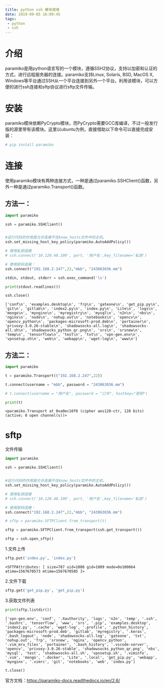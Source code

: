 ```yaml
---
title: python ssh 模块使用
date: 2019-09-05 16:09:45
tags:
 - python
 - ssh
---
```



# 介绍

paramiko是用python语言写的一个模块，遵循SSH2协议，支持以加密和认证的方式，进行远程服务器的连接。paramiko支持Linux, Solaris, BSD, MacOS X, Windows等平台通过SSH从一个平台连接到另外一个平台。利用该模块，可以方便的进行ssh连接和sftp协议进行sftp文件传输。

# 安装

paramiko模块依赖PyCrypto模块，而PyCrypto需要GCC库编译，不过一般发行版的源里带有该模块。这里以ubuntu为例，直接借助以下命令可以直接完成安装：


```python
# pip install paramiko 
```

# 连接

使用paramiko模块有两种连接方式，一种是通过paramiko.SSHClient()函数，另外一种是通过paramiko.Transport()函数。

## 方法一：


```python
import paramiko

ssh = paramiko.SSHClient()


#这行代码的作用是允许连接不在know_hosts文件中的主机。
ssh.set_missing_host_key_policy(paramiko.AutoAddPolicy())

# 使用私钥连接
# ssh.connect('10.120.48.109', port, '用户名',key_filename='私钥')

# 使用密码连接：
ssh.connect("192.168.2.247",22,"mbb", "243063036.mm")

stdin, stdout, stderr = ssh.exec_command('ls')

print(stdout.readlines())

ssh.close()
```

    ['conf\n', 'examples.desktop\n', 'frp\n', 'gateone\n', 'get_pip.py\n', 'git\n', 'gitlab\n', 'index2.py\n', 'index.py\n', 'Lite\n', 'logs\n', 'mongo\n', 'mynginx\n', 'myregistry\n', 'mysql\n', 'n2n\n', 'nbs\n', 'nginx\n', 'node\n', 'nohup.out\n', 'notebooks\n', 'opencv\n', 'opencv_python\n', 'packages-microsoft-prod.deb\n', 'portainer\n', 'privoxy-3.0.26-stable\n', 'shadowsocks-all.log\n', 'shadowsocks-all.sh\n', 'shadowsocks_python_qr.png\n', 'srs\n', 'srsnew\n', 'temp\n', 'tensorflow\n', 'test\n', 'txt\n', 'vpn-gen.env\n', 'vpnsetup.sh\n', 'web\n', 'webapp\n', 'wget-log\n', 'www\n']
    

## 方法二：


```python
import paramiko

t = paramiko.Transport(("192.168.2.247",22))

t.connect(username = "mbb", password = "243063036.mm")

# t.connect(username = "用户名", password = "口令", hostkey="密钥")

print(t)

```

    <paramiko.Transport at 0xa0ec10f0 (cipher aes128-ctr, 128 bits) (active; 0 open channel(s))>
    

# sftp

文件传输


```python
import paramiko

ssh = paramiko.SSHClient()


#这行代码的作用是允许连接不在know_hosts文件中的主机。
ssh.set_missing_host_key_policy(paramiko.AutoAddPolicy())

# 使用私钥连接
# ssh.connect('10.120.48.109', port, '用户名',key_filename='私钥')

# 使用密码连接：
ssh.connect("192.168.2.247",22,"mbb", "243063036.mm")

# sftp = paramiko.SFTPClient.from_transport(t)

sftp = paramiko.SFTPClient.from_transport(ssh.get_transport())

sftp = ssh.open_sftp()
```

1.文件上传


```python
sftp.put('index.py', 'index.py')
```




    <SFTPAttributes: [ size=787 uid=1008 gid=1009 mode=0o100664 atime=1567670573 mtime=1567670585 ]>



2.文件下载


```python
sftp.get('get_pip.py', 'get_pip.py')
```

3.获取文件列表


```python
print(sftp.listdir())
```

    ['vpn-gen.env', 'conf', '.Xauthority', 'logs', 'n2n', 'temp', '.ssh', '.bashrc', 'tensorflow', 'www', 'srs', '.pip', 'examples.desktop', 'index2.py', '.cache', 'wget-log', '.profile', '.python_history', 'packages-microsoft-prod.deb', 'gitlab', 'myregistry', '.keras', '.bash_logout', 'node', 'shadowsocks-all.log', 'gateone', 'txt', 'nohup.out', 'frp', 'srsnew', 'nginx', 'opencv_python', '.vim_mru_files', 'portainer', '.bash_history', '.vscode-server', 'opencv', 'privoxy-3.0.26-stable', 'shadowsocks_python_qr.png', 'nbs', 'mysql', 'test', 'shadowsocks-all.sh', 'vpnsetup.sh', '.viminfo', '.vim', 'mongo', '.docker', 'Lite', '.local', 'get_pip.py', 'webapp', 'mynginx', '.vimrc', 'git', 'notebooks', 'web', 'index.py']
    


```python
t.close()
```

官方文档：https://paramiko-docs.readthedocs.io/en/2.6/
